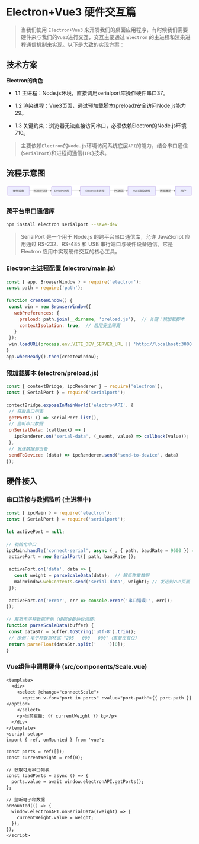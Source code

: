 
# Electron+Vue3 硬件交互篇 

> 当我们使用 `Electron+Vue3` 来开发我们的桌面应用程序，有时候我们需要硬件来与我们的`Vue3`进行交互，交互主要通过 `Electron` 的主进程和渲染进程通信机制来实现。以下是大致的实现方案：


## 技术方案

 **Electron的角色**

   - 1.1 主进程：Node.js环境，直接调用serialport库操作硬件串口37。

   - 1.2 渲染进程：Vue3页面，通过预加载脚本(preload)安全访问Node.js能力29。

   - 1.3 关键约束：浏览器无法直接访问串口，必须依赖Electron的Node.js环境710。

> 主要依赖`Electron`的`Node.js`环境访问系统底层`API`的能力，结合串口通信(`SerialPort`)和进程间通信(`IPC`)技术。

## 流程示意图

![流程](../../assets/mermaid.png)


 ### 跨平台串口通信库

 ```bash
npm install electron serialport --save-dev
 ```
> SerialPort 是一个用于 Node.js 的跨平台串口通信库，允许 JavaScript 应用通过 RS-232、RS-485 和 USB 串行端口与硬件设备通信。它是 Electron 应用中实现硬件交互的核心工具。

 ### Electron主进程配置 (electron/main.js)

 ```js
const { app, BrowserWindow } = require('electron');
const path = require('path');

function createWindow() {
  const win = new BrowserWindow({
    webPreferences: {
      preload: path.join(__dirname, 'preload.js'),  // 关键：预加载脚本
      contextIsolation: true,  // 启用安全隔离
    }
  });
  win.loadURL(process.env.VITE_DEV_SERVER_URL || 'http://localhost:3000');
}
app.whenReady().then(createWindow);
 ```

 ### 预加载脚本 (electron/preload.js)

 ```js
const { contextBridge, ipcRenderer } = require('electron');
const { SerialPort } = require('serialport');

contextBridge.exposeInMainWorld('electronAPI', {
  // 获取串口列表
  getPorts: () => SerialPort.list(),
  // 监听串口数据
  onSerialData: (callback) => {
    ipcRenderer.on('serial-data', (_event, value) => callback(value));
  },
  // 发送数据到设备
  sendToDevice: (data) => ipcRenderer.send('send-to-device', data)
});
 ```

 ## 硬件接入

### 串口连接与数据监听 (主进程中)

 ```js
const { ipcMain } = require('electron');
const { SerialPort } = require('serialport');

let activePort = null;

// 初始化串口
ipcMain.handle('connect-serial', async (_, { path, baudRate = 9600 }) => {
  activePort = new SerialPort({ path, baudRate });
  
  activePort.on('data', data => {
    const weight = parseScaleData(data);  // 解析称重数据
    mainWindow.webContents.send('serial-data', weight); // 发送到Vue页面
  });
  
  activePort.on('error', err => console.error('串口错误:', err));
});

// 解析电子秤数据示例（根据设备协议调整）
function parseScaleData(buffer) {
  const dataStr = buffer.toString('utf-8').trim();
  // 示例：电子秤数据格式 "205   000   000"（重量在首位）
  return parseFloat(dataStr.split('    ')[0]); 
}
 ```

 ### Vue组件中调用硬件 (src/components/Scale.vue)

```vue
<template>
  <div>
    <select @change="connectScale">
      <option v-for="port in ports" :value="port.path">{{ port.path }}</option>
    </select>
    <p>当前重量: {{ currentWeight }} kg</p>
  </div>
</template>
<script setup>
import { ref, onMounted } from 'vue';

const ports = ref([]);
const currentWeight = ref(0);

// 获取可用串口列表
const loadPorts = async () => {
  ports.value = await window.electronAPI.getPorts();
};

// 监听电子秤数据
onMounted(() => {
  window.electronAPI.onSerialData((weight) => {
    currentWeight.value = weight;
  });
});
</script>
```
